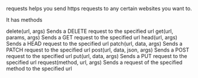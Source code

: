 requests helps you send https requests to any certain websites you want to. 


It has methods 

delete(url, args) Sends a DELETE request to the specified url
get(url, params, args) Sends a GET request to the specified url
head(url, args) Sends a HEAD request to the specified url
patch(url, data, args) Sends a PATCH request to the specified url
post(url, data, json, args) Sends a POST request to the specified url
put(url, data, args) Sends a PUT request to the specified url
request(method, url, args) Sends a request of the specified method to the specified url
